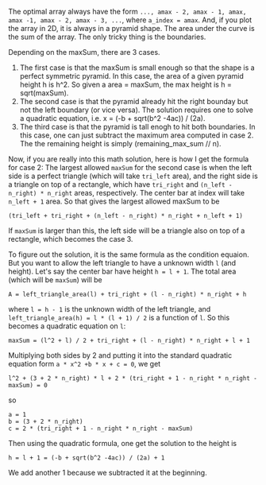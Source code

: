 The optimal array always have the form ```..., amax - 2, amax - 1, amax, amax -1, amax - 2, amax - 3, ...```, where ```a_index = amax```. And, if you plot the array in 2D, it is always in a pyramid shape. The area under the curve is the sum of the array. The only tricky thing is the boundaries.

Depending on the maxSum, there are 3 cases.

1. The first case is that the maxSum is small enough so that the shape is a perfect symmetric pyramid. In this case, the area of a given pyramid height h is h^2. So given a area = maxSum, the max height is h = sqrt(maxSum).
2. The second case is that the pyramid already hit the right bounday but not the left boundary (or vice versa). The solution requires one to solve a quadratic equation, i.e. x = (-b + sqrt(b^2 -4ac)) / (2a).
3. The third case is that the pyramid is tall enogh to hit both boundaries. In this case, one can just subtract the maximum area computed in case 2. The the remaining height is simply (remaining_max_sum // n).

Now, if you are really into this math solution, here is how I get the formula for case 2:
The largest allowed ```maxSum``` for the second case is when the left side is a perfect triangle (which will take ```tri_left``` area), and the right side is a triangle on top of a rectangle, which have ```tri_right``` and ```(n_left - n_right) * n_right``` areas, respectively. The center bar at index will take ```n_left + 1``` area. So that gives the largest allowed maxSum to be

```
(tri_left + tri_right + (n_left - n_right) * n_right + n_left + 1)
```

If ```maxSum``` is larger than this, the left side will be a triangle also on top of a rectangle, which becomes the case 3.

To figure out the solution, it is the same formula as the condition equaion. But you want to allow the left triangle to have a unknown width ```l``` (and height). Let's say the center bar have height ```h = l + 1```. The total area (which will be ```maxSum```) will be

```
A = left_triangle_area(l) + tri_right + (l - n_right) * n_right + h
```

where ```l = h - 1``` is the unknown width of the left triangle, and ```left_triangle_area(h) = l * (l + 1) / 2``` is a function of ```l```. So this becomes a quadratic equation on ```l```:

```
maxSum = (l^2 + l) / 2 + tri_right + (l - n_right) * n_right + l + 1
```

Multiplying both sides by 2 and putting it into the standard quadratic equation form ```a * x^2 +b * x + c = 0```, we get

```
l^2 + (3 + 2 * n_right) * l + 2 * (tri_right + 1 - n_right * n_right - maxSum) = 0
```

so

```
a = 1
b = (3 + 2 * n_right)
c = 2 * (tri_right + 1 - n_right * n_right - maxSum)
```

Then using the quadratic formula, one get the solution to the height is

```
h = l + 1 = (-b + sqrt(b^2 -4ac)) / (2a) + 1
```
We add another 1 because we subtracted it at the beginning.

